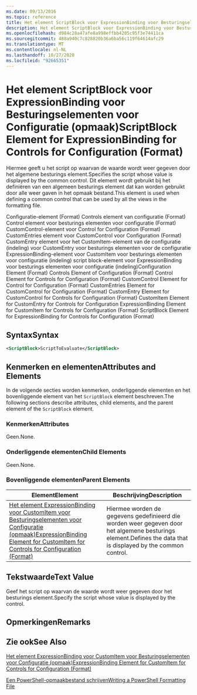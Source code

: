 ```yaml
---
ms.date: 09/13/2016
ms.topic: reference
title: Het element ScriptBlock voor ExpressionBinding voor Besturingselementen voor Configuratie (opmaak)
description: Het element ScriptBlock voor ExpressionBinding voor Besturingselementen voor Configuratie (opmaak)
ms.openlocfilehash: d984c28a47afe8a998effbb4205c95f3e74411ca
ms.sourcegitcommit: 488a940c7c828820b36a6ba56c119f64614afc29
ms.translationtype: MT
ms.contentlocale: nl-NL
ms.lasthandoff: 10/27/2020
ms.locfileid: "92665351"
---
```

# <a name="scriptblock-element-for-expressionbinding-for-controls-for-configuration-format"></a><span data-ttu-id="1f580-103">Het element ScriptBlock voor ExpressionBinding voor Besturingselementen voor Configuratie (opmaak)</span><span class="sxs-lookup"><span data-stu-id="1f580-103">ScriptBlock Element for ExpressionBinding for Controls for Configuration (Format)</span></span>

<span data-ttu-id="1f580-104">Hiermee geeft u het script op waarvan de waarde wordt weer gegeven door het algemene besturings element.</span><span class="sxs-lookup"><span data-stu-id="1f580-104">Specifies the script whose value is displayed by the common control.</span></span> <span data-ttu-id="1f580-105">Dit element wordt gebruikt bij het definiëren van een algemeen besturings element dat kan worden gebruikt door alle weer gaven in het opmaak bestand.</span><span class="sxs-lookup"><span data-stu-id="1f580-105">This element is used when defining a common control that can be used by all the views in the formatting file.</span></span>

<span data-ttu-id="1f580-106">Configuratie-element (Format) Controls element van configuratie (Format) Control element voor besturings elementen voor configuratie (Format) CustomControl-element voor Control for Configuration (Format) CustomEntries element voor CustomControl voor Configuration (Format) CustomEntry element voor het CustomItem-element van de configuratie (indeling) voor CustomEntry voor besturings elementen voor de configuratie ExpressionBinding-element voor CustomItem voor besturings elementen voor configuratie (indeling) script block-element voor ExpressionBinding voor besturings elementen voor configuratie (indeling)</span><span class="sxs-lookup"><span data-stu-id="1f580-106">Configuration Element (Format) Controls Element of Configuration (Format) Control Element for Controls for Configuration (Format) CustomControl Element for Control for Configuration (Format) CustomEntries Element for CustomControl for Configuration (Format) CustomEntry Element for CustomControl for Controls for Configuration (Format) CustomItem Element for CustomEntry for Controls for Configuration ExpressionBinding Element for CustomItem for Controls for Configuration (Format) ScriptBlock Element for ExpressionBinding for Controls for Configuration (Format)</span></span>

## <a name="syntax"></a><span data-ttu-id="1f580-107">Syntax</span><span class="sxs-lookup"><span data-stu-id="1f580-107">Syntax</span></span>

```xml
<ScriptBlock>ScriptToEvaluate</ScriptBlock>
```

## <a name="attributes-and-elements"></a><span data-ttu-id="1f580-108">Kenmerken en elementen</span><span class="sxs-lookup"><span data-stu-id="1f580-108">Attributes and Elements</span></span>

<span data-ttu-id="1f580-109">In de volgende secties worden kenmerken, onderliggende elementen en het bovenliggende element van het `ScriptBlock` element beschreven.</span><span class="sxs-lookup"><span data-stu-id="1f580-109">The following sections describe attributes, child elements, and the parent element of the `ScriptBlock` element.</span></span>

### <a name="attributes"></a><span data-ttu-id="1f580-110">Kenmerken</span><span class="sxs-lookup"><span data-stu-id="1f580-110">Attributes</span></span>

<span data-ttu-id="1f580-111">Geen.</span><span class="sxs-lookup"><span data-stu-id="1f580-111">None.</span></span>

### <a name="child-elements"></a><span data-ttu-id="1f580-112">Onderliggende elementen</span><span class="sxs-lookup"><span data-stu-id="1f580-112">Child Elements</span></span>

<span data-ttu-id="1f580-113">Geen.</span><span class="sxs-lookup"><span data-stu-id="1f580-113">None.</span></span>

### <a name="parent-elements"></a><span data-ttu-id="1f580-114">Bovenliggende elementen</span><span class="sxs-lookup"><span data-stu-id="1f580-114">Parent Elements</span></span>

|<span data-ttu-id="1f580-115">Element</span><span class="sxs-lookup"><span data-stu-id="1f580-115">Element</span></span>|<span data-ttu-id="1f580-116">Beschrijving</span><span class="sxs-lookup"><span data-stu-id="1f580-116">Description</span></span>|
|-------------|-----------------|
|[<span data-ttu-id="1f580-117">Het element ExpressionBinding voor CustomItem voor Besturingselementen voor Configuratie (opmaak)</span><span class="sxs-lookup"><span data-stu-id="1f580-117">ExpressionBinding Element for CustomItem for Controls for Configuration (Format)</span></span>](./expressionbinding-element-for-customitem-for-controls-for-configuration-format.md)|<span data-ttu-id="1f580-118">Hiermee worden de gegevens gedefinieerd die worden weer gegeven door het algemene besturings element.</span><span class="sxs-lookup"><span data-stu-id="1f580-118">Defines the data that is displayed by the common control.</span></span>|

## <a name="text-value"></a><span data-ttu-id="1f580-119">Tekstwaarde</span><span class="sxs-lookup"><span data-stu-id="1f580-119">Text Value</span></span>

<span data-ttu-id="1f580-120">Geef het script op waarvan de waarde wordt weer gegeven door het besturings element.</span><span class="sxs-lookup"><span data-stu-id="1f580-120">Specify the script whose value is displayed by the control.</span></span>

## <a name="remarks"></a><span data-ttu-id="1f580-121">Opmerkingen</span><span class="sxs-lookup"><span data-stu-id="1f580-121">Remarks</span></span>

## <a name="see-also"></a><span data-ttu-id="1f580-122">Zie ook</span><span class="sxs-lookup"><span data-stu-id="1f580-122">See Also</span></span>

[<span data-ttu-id="1f580-123">Het element ExpressionBinding voor CustomItem voor Besturingselementen voor Configuratie (opmaak)</span><span class="sxs-lookup"><span data-stu-id="1f580-123">ExpressionBinding Element for CustomItem for Controls for Configuration (Format)</span></span>](./expressionbinding-element-for-customitem-for-controls-for-configuration-format.md)

[<span data-ttu-id="1f580-124">Een PowerShell-opmaakbestand schrijven</span><span class="sxs-lookup"><span data-stu-id="1f580-124">Writing a PowerShell Formatting File</span></span>](./writing-a-powershell-formatting-file.md)
